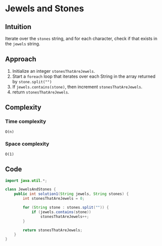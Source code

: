 # Jewels and Stones
## Intuition
Iterate over the `stones` string, and for each character, check if that exists in the `jewels` string.

## Approach
1. Initialize an integer `stonesThatAreJewels`.
2. Start a `foreach` loop that iterates over each String in the array returned by `stone.split("")`
3. If `jewels.contains(stone)`, then increment `stonesThatAreJewels`.
4. return `stonesThatAreJewels`.

## Complexity
### Time complexity
    O(n)

### Space complexity
    O(1)

## Code
```java
import java.util.*;

class JewelsAndStones {
    public int solution1(String jewels, String stones) {
        int stonesThatAreJewels = 0;

        for (String stone : stones.split("")) {
            if (jewels.contains(stone))
                stonesThatAreJewels++;
        }

        return stonesThatAreJewels;
    }
}
```